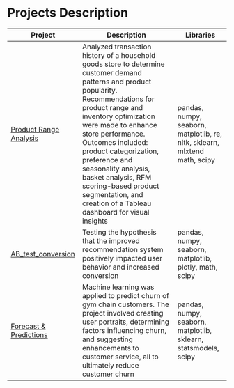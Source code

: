 # Projects Description

| Project | Description | Libraries |
| ------- | ----------- | --------- |
| [Product Range Analysis](https://github.com/MishaRimer/Product_Range_Analysis/blob/main/Project_Product_Range.ipynb) | Analyzed transaction history of a household goods store to determine customer demand patterns and product popularity. Recommendations for product range and inventory optimization were made to enhance store performance. Outcomes included: product categorization, preference and seasonality analysis, basket analysis, RFM scoring-based product segmentation, and creation of a Tableau dashboard for visual insights | pandas, numpy, seaborn, matplotlib, re, nltk, sklearn, mlxtend math, scipy | 
| [AB_test_conversion](https://github.com/MishaRimer/Python_Data_Analysis_Projects/blob/main/Project_AB_test.ipynb) | Testing the hypothesis that the improved recommendation system positively impacted user behavior and increased conversion | pandas, numpy, seaborn, matplotlib, plotly, math, scipy |
| [Forecast & Predictions](https://github.com/MishaRimer/Python_Data_Analysis_Projects/blob/main/Forecasts%20%26%20Predictions_Gym%20Chain.ipynb) | Machine learning was applied to predict churn of gym chain customers. The project involved creating user portraits, determining factors influencing churn, and suggesting enhancements to customer service, all to ultimately reduce customer churn | pandas, numpy, seaborn, matplotlib, sklearn, statsmodels, scipy |
